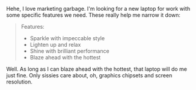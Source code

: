 <!--
.. title: features, features, features
.. date: 2005/04/12 13:37
.. slug: index
.. tags:
.. link:
.. description:
-->

Hehe, I love marketing garbage. I'm looking for a new laptop for work with some specific features we need.
These really help me narrow it down:

> Features:
>
> * Sparkle with impeccable style
> * Lighten up and relax
> * Shine with brilliant performance
> * Blaze ahead with the hottest

Well. As long as I can blaze ahead with the hottest, that laptop will do me just fine. Only sissies care about, oh, graphics chipsets and screen resolution.
